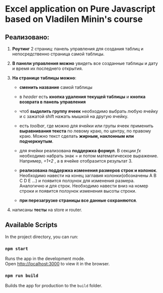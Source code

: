 # Excel application on Pure Javascript based on Vladilen Minin's course

## Реализовано:

1. **Роутинг** 2 страниц: панель управления для создания таблиц и непосредственно страница самой таблицы.<br>

2. **В панели управления можно** увидеть все созданные таблицы и дату и время их последнего открытия.<br>

3. **На странице таблицы можно**:<br>

	+ **сменить название** самой таблицы<br>

	+ в *header* есть **кнопка удаления текущей таблицы** и **кнопка возврата в панель управления**<br>
	+ чтоб **выделить группу ячеек** необходимо выбрать любую ячейку и с зажатой shift нажать мышкой на другую ячейку.
	+ есть *toolbar*, где можно для ячейки или групы ячеек применить **выравнивания текста** по левому краю, по центру, по правому краю. Можно текст сделать **жирным, наклонным или подчеркнутым**.<br>
	+ для ячейки реализована **поддержка формул**. В секции *fx* необходимо набрать знак = и потом математическое выражение. Например, *=1+2* , а в ячейке отобразится результат 3.<br>
	+ **реализована поддержка изменения размеров строк и колонок**. Необходимо навести на конец заглавия колонки(обозначены А B C D E ...) и появится ползунок для изменения размера. Аналогично и для строк. Необходимо навести вниз на номер строки и появится ползунок изменения высоты строки.<br>
	+ **при перезагрузке страницы все данные сохраняются**.<br>
4. написаны **тесты** на store и router.<br>

## Available Scripts

In the project directory, you can run:

### `npm start`

Runs the app in the development mode.<br>
Open [http://localhost:3000](http://localhost:3000) to view it in the browser.

### `npm run build`

Builds the app for production to the `build` folder.<br>